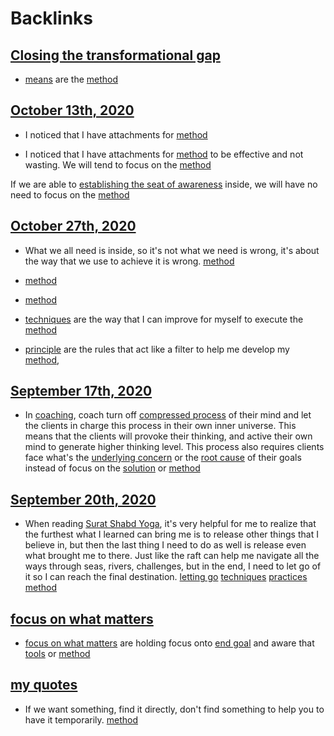 
# Backlinks
## [Closing the transformational gap](<Closing the transformational gap.md>)
- [means](<means.md>) are the [method](<method.md>)

## [October 13th, 2020](<October 13th, 2020.md>)
- I noticed that I have attachments for [method](<method.md>)

- I noticed that I have attachments for [method](<method.md>) to be effective and not wasting. We will tend to focus on the [method](<method.md>)

If we are able to [establishing the seat of awareness](<establishing the seat of awareness.md>) inside, we will have no need to focus on the [method](<method.md>)

## [October 27th, 2020](<October 27th, 2020.md>)
- What we all need is inside, so it's not what we need is wrong, it's about the way that we use to achieve it is wrong. [method](<method.md>)

- [method](<method.md>)

- [method](<method.md>)

- [techniques](<techniques.md>) are the way that I can improve for myself to execute the [method](<method.md>)

- [principle](<principle.md>) are the rules that act like a filter to help me develop my [method](<method.md>),

## [September 17th, 2020](<September 17th, 2020.md>)
- In [coaching](<coaching.md>), coach turn off [compressed process](<compressed process.md>) of their mind and let the clients in charge this process in their own inner universe. This means that the clients will provoke their thinking, and active their own mind to generate higher thinking level. This process also requires clients face what's the [underlying concern](<underlying concern.md>) or the [root cause](<root cause.md>) of their goals instead of focus on the [solution](<solution.md>) or [method](<method.md>)

## [September 20th, 2020](<September 20th, 2020.md>)
- When reading [Surat Shabd Yoga](<Surat Shabd Yoga.md>), it's very helpful for me to realize that the furthest what I learned can bring me is to release other things that I believe in, but then the last thing I need to do as well is release even what brought me to there. Just like the raft can help me navigate all the ways through seas, rivers, challenges, but in the end, I need to let go of it so I can reach the final destination. [letting go](<letting go.md>) [techniques](<techniques.md>) [practices](<practices.md>) [method](<method.md>)

## [focus on what matters](<focus on what matters.md>)
- [focus on what matters](<focus on what matters.md>) are holding focus onto [end goal](<end goal.md>) and aware that [tools](<tools.md>) or [method](<method.md>)

## [my quotes](<my quotes.md>)
-  If we want something, find it directly, don't find something to help you to have it temporarily. [method](<method.md>)

